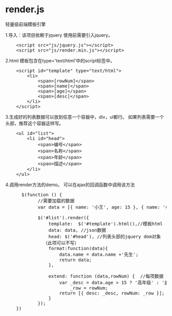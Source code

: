 # render.js
轻量级前端模板引擎

1.导入：该项目依赖于jquery
使用前需要引入jquery。
<pre>
    &lt;script src="js/jquery.js"&gt;&lt;/script&gt;
    &lt;script src="js/render.min.js"&gt;&lt;/script&gt;
</pre>
2.html 模板包含在type='text/html'中的script标签中。
<pre>
    &lt;script id="template" type="text/html"&gt;
        &lt;li&gt;
        	&lt;span&gt;[rowNum]&lt;/span&gt;
            &lt;span&gt;[name]&lt;/span&gt;
            &lt;span&gt;[age]&lt;/span&gt;
            &lt;span&gt;[desc]&lt;/span&gt;
        &lt;/li&gt;
    &lt;/script&gt;
</pre>

3.生成好的列表数据可以放到任意一个容器中，div，ul都行。
如果列表需要一个头部，推荐这个容器这样写。
<pre>
    &lt;ul id="list"&gt;
        &lt;li id="head"&gt;
     		&lt;span&gt;编号&lt;/span&gt;
            &lt;span&gt;名称&lt;/span&gt;
            &lt;span&gt;年龄&lt;/span&gt;
            &lt;span&gt;描述&lt;/span&gt;
        &lt;/li&gt;
    &lt;/ul&gt;
</pre>

4.调用render方法的demo。
 可以在ajax的回调函数中调用该方法
 <pre>
      $(function () {
            //需要加载的数据
            var data = [{ name: '小王', age: 15 }, { name: '小李', age: 16 }, { name: '小赵', age: 14 }];
            
            $('#list').render({
                template:  $('#template').html(),//模板html
                data: data, //json数据
                head: $('#head'), //列表头部的jquery dom对象 （此项可以不写）
			  （此项可以不写）
                format:function(data){
                    data.name = data.name +'先生';
                    return data;
                }, 

                extend: function (data,rowNum) {  //每项数据 扩展判断 （此项可以不写）
                    var _desc = data.age > 15 ? '<span>高年级</span>' : '<span>底年级</span>',
                        _row = rowNum;
                    return [{ desc: _desc, rowNum: _row }];
                }
            });
    })
</pre>
 
